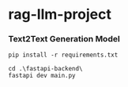 # rag-llm-project

### Text2Text Generation Model

```
pip install -r requirements.txt
```

```
cd .\fastapi-backend\
fastapi dev main.py
```
